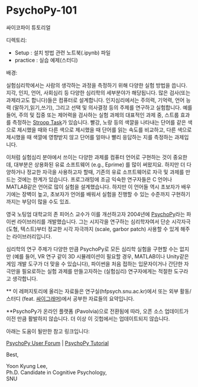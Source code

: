 # PsychoPy-101
싸이코파이 튜토리얼

디렉토리: 
- Setup : 설치 방법 관련 노트북(.ipynb) 파일
- practice : 실습 예제(스터디)

배경: 

실험심리학에서는 사람의 생각하는 과정을 측정하기 위해 다양한 실험 방법을 씁니다. 지각, 인지, 언어, 사회심리 등 다양한 심리학의 세부분야가 해당됩니다. 많은 검사(또는 과제라고도 합니다)들은 컴퓨터로 설계합니다. 인지심리에서는 주의력, 기억력, 언어 능력 (말하기,읽기,쓰기), 그리고 선택 및 의사결정 등의 주제를 연구하고 실험합니다. 예를 들어, 주의 및 집중 또는 제어력을 검사하는 실험 과제의 대표적인 과제 중, 스트룹 효과를 측정하는 [Stroop Task](http://psychclassics.yorku.ca/Stroop/)가 있습니다. 빨강, 노랑 등의 색깔을 나타내는 단어를 같은 색으로 제시했을 때와 다른 색으로 제시했을 때 단어를 읽는 속도를 비교하고, 다른 색으로 제시했을 때 색깔에 영향받지 않고 단어를 얼마나 빨리 응답하는 지를 측정하는 과제입니다.

이처럼 실험심리 분야에서 쓰이는 다양한 과제를 컴퓨터 언어로 구현하는 것이 중요한데, 대부분은 상용화된 유료 소프트웨어 (e.g., Eprime) 를 많이 써왔지요. 하지만 더 다양하거나 정교한 자극을 사용하고자 할때, 기존의 유료 소프트웨어로 자극 및 과제를 만드는 것에는 한계가 있습니다. 프로그래밍에 조금 익숙한 연구자들은 C 언어나 MATLAB같은 언어로 많이 실험을 설계했습니다. 하지만 이 언어들 역시 초보자가 배우기에는 장벽이 높고, 초보자가 언어를 배워서 실험을 진행할 수 있는 수준까지 구현하기까지는 부담이 많을 수도 있죠. 

영국 노팅엄 대학교의 존 피어스 교수가 이를 개선하고자 2004년에 [PsychoPy](http://www.psychopy.org/)라는 파이썬 라이브러리를 개발했습니다. 그는 시지각을 연구하는 심리학자여서 단순 시각자극(도형, 텍스트)부터 정교한 시각 자극까지 (scale, garbor patch) 사용할 수 있게 해주는 라이브러리입니다. 

심리학의 연구 주제가 다양한 만큼 PsychoPy로 모든 심리학 실험을 구현할 수는 없지만 (예를 들어, VR 연구 같이 3D 시뮬레이션이 필요할 경우, MATLAB이나 Unity같은 게임 개발 도구가 더 맞을 수 있습니다), 파이썬을 처음 접하는 입문자이거나 간단한 자극만을 필요로하는 실험 과제를 만들고자하는 (실험심리) 연구자에게는 적절한 도구라고 생각합니다. 

** 이 레퍼지토리에 올리는 자료들은 연구실(hfpsych.snu.ac.kr)에서 또는 외부 활동/스터디 (feat. [싸이그래머](https://www.facebook.com/groups/psygrammer/))에서 공부한 자료들의 요약입니다. 

**PsychoPy가 온라인 플랫폼 (Pavolvia)으로 전환됨에 따라, 오픈 소스 업데이트가 이전 만큼 활발하지 않습니다. 더 이상 이 깃헙에서는 업데이트되지 않습니다. 

아래는 도움이 될만한 참고 링크입니다: 

[PsychoPy User Forum](https://discourse.psychopy.org/) |
[PsychoPy Tutorial](https://www.youtube.com/watch?v=VV6qhuQgsiI)

Best,

Yoon Kyung Lee, <br>
Ph.D. Candidate in Cognitive Psychology, <br>
SNU <br>
